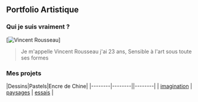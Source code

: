 ## Portfolio Artistique

### Qui je suis vraiment ?
[![Vincent Rousseau](image/vincent.jpg)]
> Je m'appelle Vincent Rousseau j'ai 23 ans,
> Sensible à l'art sous toute ses formes


### Mes projets

|Dessins|Pastels|Encre de Chine|
|--------|--------||--------|
|    [imagination]("draw.md")   |    [paysages]("pastel.md")   |    [essais]("ink.md")    |

